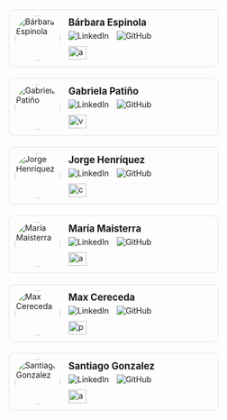 
<div style="display: flex; flex-wrap: wrap; justify-content: center;">

<div style="display: flex; align-items: center; border: 1px solid #e1e4e8; border-radius: 8px; padding: 10px; margin: 10px; width: 350px;">
  <img src="https://ca.slack-edge.com/T02KS88FB0E-U06FUMJMWBE-ga7e55b4d232-512" alt="Bárbara Espinola" style="border-radius: 50%; width: 80px; height: 80px; object-fit: cover; margin-right: 15px;">
  <div>
    <h3 style="margin: 0; font-size: 1.2em;">Bárbara Espinola</h3>
    <p style="margin: 5px 0;">
      <a href="https://www.linkedin.com/in/baesp" style="text-decoration: none;">
        <img src="https://img.shields.io/badge/LinkedIn-%230077B5.svg?logo=linkedin&logoColor=white" alt="LinkedIn">
      </a>
      <a href="https://github.com/BaEsp1" style="text-decoration: none; margin-left: 10px;">
        <img src="https://img.shields.io/badge/GitHub-%23121011.svg?logo=github&logoColor=white" alt="GitHub">
      </a>
    </p>
    <img src="https://flagcdn.com/64x48/ar.png" alt="ar flag" style="width: 32px; height: 24px; margin-top: 5px;">
  </div>
</div>
    
<div style="display: flex; align-items: center; border: 1px solid #e1e4e8; border-radius: 8px; padding: 10px; margin: 10px; width: 350px;">
  <img src="https://ca.slack-edge.com/T02KS88FB0E-U068XFC46AF-6d81166603d3-512" alt="Gabriela Patiño" style="border-radius: 50%; width: 80px; height: 80px; object-fit: cover; margin-right: 15px;">
  <div>
    <h3 style="margin: 0; font-size: 1.2em;">Gabriela Patiño</h3>
    <p style="margin: 5px 0;">
      <a href="https://www.linkedin.com/in/gabyp05" style="text-decoration: none;">
        <img src="https://img.shields.io/badge/LinkedIn-%230077B5.svg?logo=linkedin&logoColor=white" alt="LinkedIn">
      </a>
      <a href="https://github.com/Gabyp05" style="text-decoration: none; margin-left: 10px;">
        <img src="https://img.shields.io/badge/GitHub-%23121011.svg?logo=github&logoColor=white" alt="GitHub">
      </a>
    </p>
    <img src="https://flagcdn.com/64x48/ve.png" alt="ve flag" style="width: 32px; height: 24px; margin-top: 5px;">
  </div>
</div>
    
<div style="display: flex; align-items: center; border: 1px solid #e1e4e8; border-radius: 8px; padding: 10px; margin: 10px; width: 350px;">
  <img src="https://ca.slack-edge.com/T02KS88FB0E-U04SP592UCC-e29f054eff2c-512" alt="Jorge Henríquez" style="border-radius: 50%; width: 80px; height: 80px; object-fit: cover; margin-right: 15px;">
  <div>
    <h3 style="margin: 0; font-size: 1.2em;">Jorge Henríquez</h3>
    <p style="margin: 5px 0;">
      <a href="https://www.linkedin.com/in/jorge-henriquez-novoa" style="text-decoration: none;">
        <img src="https://img.shields.io/badge/LinkedIn-%230077B5.svg?logo=linkedin&logoColor=white" alt="LinkedIn">
      </a>
      <a href="https://github.com/jorgea-hn" style="text-decoration: none; margin-left: 10px;">
        <img src="https://img.shields.io/badge/GitHub-%23121011.svg?logo=github&logoColor=white" alt="GitHub">
      </a>
    </p>
    <img src="https://flagcdn.com/64x48/co.png" alt="co flag" style="width: 32px; height: 24px; margin-top: 5px;">
  </div>
</div>
    
<div style="display: flex; align-items: center; border: 1px solid #e1e4e8; border-radius: 8px; padding: 10px; margin: 10px; width: 350px;">
  <img src="https://ca.slack-edge.com/T02KS88FB0E-U06FPA017D3-a1380fcf656b-512" alt="María Maisterra" style="border-radius: 50%; width: 80px; height: 80px; object-fit: cover; margin-right: 15px;">
  <div>
    <h3 style="margin: 0; font-size: 1.2em;">María Maisterra</h3>
    <p style="margin: 5px 0;">
      <a href="https://www.linkedin.com/in/mariateresamaisterra" style="text-decoration: none;">
        <img src="https://img.shields.io/badge/LinkedIn-%230077B5.svg?logo=linkedin&logoColor=white" alt="LinkedIn">
      </a>
      <a href="https://github.com/mtmaisterra" style="text-decoration: none; margin-left: 10px;">
        <img src="https://img.shields.io/badge/GitHub-%23121011.svg?logo=github&logoColor=white" alt="GitHub">
      </a>
    </p>
    <img src="https://flagcdn.com/64x48/ar.png" alt="ar flag" style="width: 32px; height: 24px; margin-top: 5px;">
  </div>
</div>
    
<div style="display: flex; align-items: center; border: 1px solid #e1e4e8; border-radius: 8px; padding: 10px; margin: 10px; width: 350px;">
  <img src="https://ca.slack-edge.com/T02KS88FB0E-U04U4UP4ZGQ-1a2bfa6f9d2e-512" alt="Max Cereceda" style="border-radius: 50%; width: 80px; height: 80px; object-fit: cover; margin-right: 15px;">
  <div>
    <h3 style="margin: 0; font-size: 1.2em;">Max Cereceda</h3>
    <p style="margin: 5px 0;">
      <a href="https://www.linkedin.com/in/maxcereceda" style="text-decoration: none;">
        <img src="https://img.shields.io/badge/LinkedIn-%230077B5.svg?logo=linkedin&logoColor=white" alt="LinkedIn">
      </a>
      <a href="https://github.com/maxcerecedadev" style="text-decoration: none; margin-left: 10px;">
        <img src="https://img.shields.io/badge/GitHub-%23121011.svg?logo=github&logoColor=white" alt="GitHub">
      </a>
    </p>
    <img src="https://flagcdn.com/64x48/pe.png" alt="pe flag" style="width: 32px; height: 24px; margin-top: 5px;">
  </div>
</div>
    
<div style="display: flex; align-items: center; border: 1px solid #e1e4e8; border-radius: 8px; padding: 10px; margin: 10px; width: 350px;">
  <img src="https://ca.slack-edge.com/T02KS88FB0E-U06QCQFPK5J-9b6c03d59878-512" alt="Santiago Gonzalez" style="border-radius: 50%; width: 80px; height: 80px; object-fit: cover; margin-right: 15px;">
  <div>
    <h3 style="margin: 0; font-size: 1.2em;">Santiago Gonzalez</h3>
    <p style="margin: 5px 0;">
      <a href="https://www.linkedin.com/in/santiago-gonzalez-torres-a42933261" style="text-decoration: none;">
        <img src="https://img.shields.io/badge/LinkedIn-%230077B5.svg?logo=linkedin&logoColor=white" alt="LinkedIn">
      </a>
      <a href="https://github.com/SantiagoGonzalez0892" style="text-decoration: none; margin-left: 10px;">
        <img src="https://img.shields.io/badge/GitHub-%23121011.svg?logo=github&logoColor=white" alt="GitHub">
      </a>
    </p>
    <img src="https://flagcdn.com/64x48/ar.png" alt="ar flag" style="width: 32px; height: 24px; margin-top: 5px;">
  </div>
</div>
    </div>